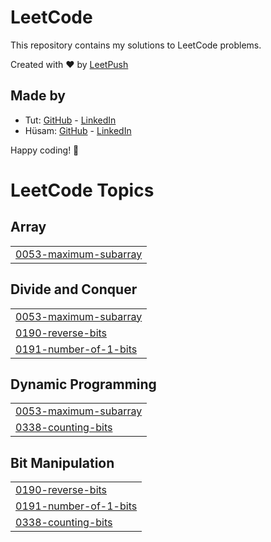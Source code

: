 # LeetCode

This repository contains my solutions to LeetCode problems.

Created with :heart: by [LeetPush](https://github.com/husamahmud/LeetPush)

 ## Made by 
 - Tut: [GitHub](https://github.com/TutTrue) - [LinkedIn](https://www.linkedin.com/in/mahmoud-hamdy-8b6825245/)
 - Hüsam: [GitHub](https://github.com/husamahmud) - [LinkedIn](https://www.linkedin.com/in/husamahmud/)

 Happy coding! 🚀
<!---LeetCode Topics Start-->
# LeetCode Topics
## Array
|  |
| ------- |
| [0053-maximum-subarray](https://github.com/usaidhahamed1011/Leetcode-Problems/tree/master/0053-maximum-subarray) |
## Divide and Conquer
|  |
| ------- |
| [0053-maximum-subarray](https://github.com/usaidhahamed1011/Leetcode-Problems/tree/master/0053-maximum-subarray) |
| [0190-reverse-bits](https://github.com/usaidhahamed1011/Leetcode-Problems/tree/master/0190-reverse-bits) |
| [0191-number-of-1-bits](https://github.com/usaidhahamed1011/Leetcode-Problems/tree/master/0191-number-of-1-bits) |
## Dynamic Programming
|  |
| ------- |
| [0053-maximum-subarray](https://github.com/usaidhahamed1011/Leetcode-Problems/tree/master/0053-maximum-subarray) |
| [0338-counting-bits](https://github.com/usaidhahamed1011/Leetcode-Problems/tree/master/0338-counting-bits) |
## Bit Manipulation
|  |
| ------- |
| [0190-reverse-bits](https://github.com/usaidhahamed1011/Leetcode-Problems/tree/master/0190-reverse-bits) |
| [0191-number-of-1-bits](https://github.com/usaidhahamed1011/Leetcode-Problems/tree/master/0191-number-of-1-bits) |
| [0338-counting-bits](https://github.com/usaidhahamed1011/Leetcode-Problems/tree/master/0338-counting-bits) |
<!---LeetCode Topics End-->